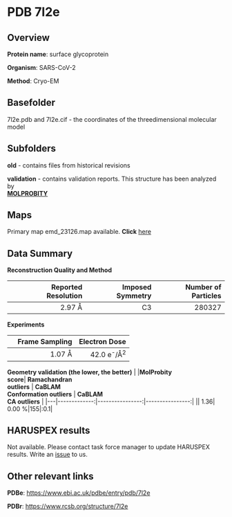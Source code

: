 # PDB 7l2e

## Overview

**Protein name**: surface glycoprotein

**Organism**: SARS-CoV-2

**Method**: Cryo-EM



## Basefolder

7l2e.pdb and 7l2e.cif - the coordinates of the threedimensional molecular model

## Subfolders



**old** - contains files from historical revisions

**validation** - contains validation reports. This structure has been analyzed by <br>  [**MOLPROBITY**](https://github.com/thorn-lab/coronavirus_structural_task_force/tree/master/pdb/surface_glycoprotein/SARS-CoV-2/7l2e/validation/molprobity)    



## Maps

Primary map emd_23126.map available. **Click** [here](http://ftp.wwpdb.org/pub/emdb/structures/EMD-23126/map/) 

## Data Summary
**Reconstruction Quality and Method**

|   | Reported Resolution | Imposed Symmetry | Number of Particles |
|---|-------------:|----------------:|--------------:|
|   |2.97 Å|C3|280327|

**Experiments**

|   | Frame Sampling | Electron Dose |
|---|-------------:|----------------:|
|   |1.07 Å|42.0 e<sup>-</sup>/Å<sup>2</sup>|

**Geometry validation (the lower, the better)**
|   |**MolProbity<br>score**| **Ramachandran<br>outliers** | **CaBLAM<br>Conformation outliers** | **CaBLAM<br>CA outliers** |
|---|-------------:|----------------:|----------------:|
||  1.36|  0.00 %|155|:0.1|

## HARUSPEX results

Not available. Please contact task force manager to update HARUSPEX results. Write an [issue](https://github.com/thorn-lab/coronavirus_structural_task_force/issues) to us.

## Other relevant links 
**PDBe**:  https://www.ebi.ac.uk/pdbe/entry/pdb/7l2e
 
**PDBr**: https://www.rcsb.org/structure/7l2e 

